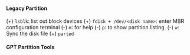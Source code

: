 #### Legacy Partition
(+) `lsblk`: list out block devices
(+) `fdisk + /dev/<disk name>`: enter MBR configuration terminal
	(-) `m`: for help
	(-) `p`: to show partition listing.
	(-) `w`: Sync the disk file 
(+) `parted`


#### GPT Partition Tools
